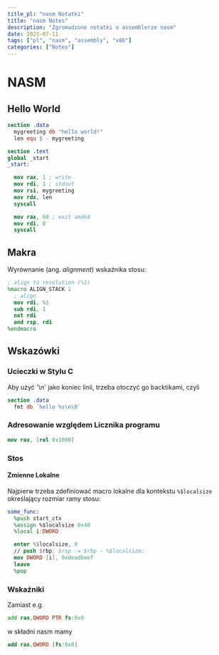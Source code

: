 ```yaml
---
title_pl: "nasm Notatki"
title: "nasm Notes"
description: "Zgromadzone notatki o assemblerze nasm"
date: 2023-07-11
tags: ["pl", "nasm", "assembly", "x86"]
categories: ["Notes"]
---
```


# NASM

## Hello World

```nasm
section .data
  mygreeting db "hello world!"
  len equ $ - mygreeting

section .text
global _start
_start:

  mov rax, 1 ; write
  mov rdi, 1 ; stdout
  mov rsi, mygreeting
  mov rdx, len
  syscall

  mov rax, 60 ; exit amd64
  mov rdi, 0
  syscall

```

## Makra

Wyrównanie (ang. *alignment*) wskaźnika stosu:

```nasm
; align to resolution (%1)
%macro ALIGN_STACK 1 
  ; align
  mov rdi, %1
  sub rdi, 1
  not rdi
  and rsp, rdi
%endmacro
```

## Wskazówki

### Ucieczki w Stylu C

Aby użyć '\n' jako koniec linii, trzeba otoczyć go backtikami, czyli

```nasm
section .data
  fmt db `hello %s\n\0`
```

### Adresowanie względem Licznika programu

```nasm
mov rax, [rel 0x1000]
```

### Stos

#### Zmienne Lokalne

Najpierw trzeba zdefiniować macro lokalne dla kontekstu `%$localsize` określający rozmiar ramy stosu:

```nasm
some_func:
  %push start_ctx
  %assign %$localsize 0x40
  %local i:DWORD

  enter %$localsize, 0
  // push $rbp; $rsp := $rbp - %$localsize;
  mov DWORD [i], 0xdeadbeef
  leave
  %pop
```

### Wskaźniki

Zamiast e.g.

```asm
add rax,QWORD PTR fs:0x0
```

w składni nasm mamy

```nasm
add rax,QWORD [fs:0x0]
```

